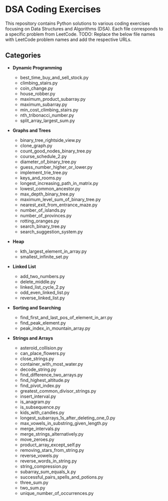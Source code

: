 # DSA Coding Exercises

This repository contains Python solutions to various coding exercises focusing on Data Structures and Algorithms (DSA). Each file corresponds to a specific problem from LeetCode.
TODO: Replace the below file names with LeetCode problem names and add the respective URLs.

## Categories

- **Dynamic Programming**
  - best_time_buy_and_sell_stock.py
  - climbing_stairs.py
  - coin_change.py
  - house_robber.py
  - maximum_product_subarray.py
  - maximum_subarray.py
  - min_cost_climbing_stairs.py
  - nth_tribonacci_number.py
  - split_array_largest_sum.py

- **Graphs and Trees**
  - binary_tree_rightside_view.py
  - clone_graph.py
  - count_good_nodes_binary_tree.py
  - course_schedule_2.py
  - diameter_of_binary_tree.py
  - guess_number_higher_or_lower.py
  - implement_trie_tree.py
  - keys_and_rooms.py
  - longest_increasing_path_in_matrix.py
  - lowest_common_ancestor.py
  - max_depth_binary_tree.py
  - maximum_level_sum_of_binary_tree.py
  - nearest_exit_from_entrance_maze.py
  - number_of_islands.py
  - number_of_provinces.py
  - rotting_oranges.py
  - search_binary_tree.py
  - search_suggestion_system.py

- **Heap**
  - kth_largest_element_in_array.py
  - smallest_infinite_set.py

- **Linked List**
  - add_two_numbers.py
  - delete_middle.py
  - linked_list_cycle_2.py
  - odd_even_linked_list.py
  - reverse_linked_list.py

- **Sorting and Searching**
  - find_first_and_last_pos_of_element_in_arr.py
  - find_peak_element.py
  - peak_index_in_mountain_array.py

- **Strings and Arrays**
  - asteroid_collision.py
  - can_place_flowers.py
  - close_strings.py
  - container_with_most_water.py
  - decode_string.py
  - find_difference_two_arrays.py
  - find_highest_altitude.py
  - find_pivot_index.py
  - greatest_common_divisor_strings.py
  - insert_interval.py
  - is_anagram.py
  - is_subsequence.py
  - kids_with_candies.py
  - longest_subarrays_1s_after_deleting_one_0.py
  - max_vowels_in_substring_given_length.py
  - merge_intervals.py
  - merge_strings_alternatively.py
  - move_zeroes.py
  - product_array_except_self.py
  - removing_stars_from_string.py
  - reverse_vowels.py
  - reverse_words_in_string.py
  - string_compression.py
  - subarray_sum_equals_k.py
  - successful_pairs_spells_and_potions.py
  - three_sum.py
  - two_sum.py
  - unique_number_of_occurrences.py
